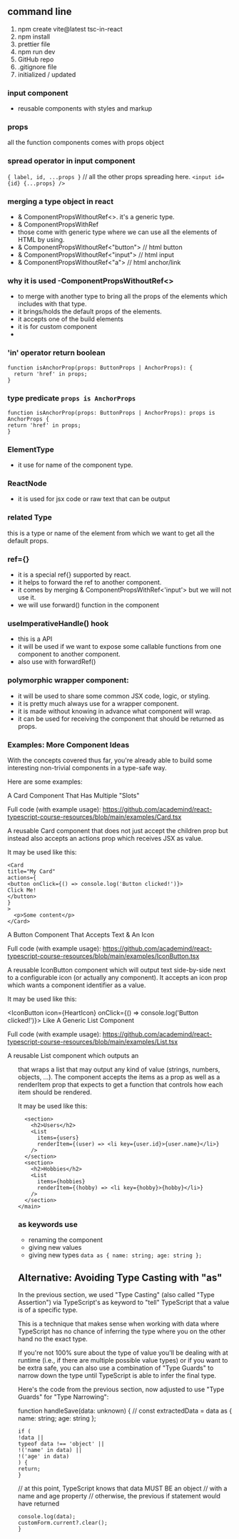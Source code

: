 

## command line
1. npm create vite@latest tsc-in-react
2. npm install
3. prettier file 
4. npm run dev
5. GitHub repo 
6. .gitignore file
7. initialized / updated 

### input component
- reusable components with styles and markup 

### props 
all the function components comes with props object 

### spread operator in input component 
`{ label, id, ...props }` // all the other props spreading here. 
` <input id={id} {...props} /> `

### merging a type object in react
- & ComponentPropsWithoutRef<>. it's a generic type. 
- & ComponentPropsWithRef 
- those come with generic type where we can use all the elements of HTML by using. 
- & ComponentPropsWithoutRef<"button"> // html button
- & ComponentPropsWithoutRef<"input"> // html input
- & ComponentPropsWithoutRef<"a"> // html anchor/link

### why it is used -ComponentPropsWithoutRef<>
- to merge with another type to bring all the props of the elements which includes with that type. 
- it brings/holds the default props of the elements.
- it accepts one of the build elements 
- it is for custom component 
- 

### 'in' operator return boolean
```
function isAnchorProp(props: ButtonProps | AnchorProps): {
  return 'href' in props;
}
```

### type predicate  `props is AnchorProps`
``` 
function isAnchorProp(props: ButtonProps | AnchorProps): props is AnchorProps {
return 'href' in props;
}
```


### ElementType 
- it use for name of the component type. 

### ReactNode 
- it is used for jsx code or raw text that can be output 



### related Type 
this is a type or name of the element from which we want to get all the default props. 

### ref={} 
- it is a special ref{} supported by react. 
- it helps to forward the ref to another component. 
- it comes by merging & ComponentPropsWithRef<'input'> but we will not use it. 
- we will use forward() function in the component


### useImperativeHandle()  hook
- this is a API 
- it will be used if we want to expose some callable functions from one component to another component. 
- also use with forwardRef()

### polymorphic wrapper component:
- it will be used to share some common JSX code, logic, or styling.
- it is pretty much always use for a wrapper component.
- it is made without knowing in advance what component will wrap.
- it can be used for receiving the component that should be returned as props.


### Examples: More Component Ideas
With the concepts covered thus far, you're already able to build some interesting non-trivial components in a type-safe way.



Here are some examples:

A Card Component That Has Multiple "Slots"

Full code (with example usage): https://github.com/academind/react-typescript-course-resources/blob/main/examples/Card.tsx

A reusable Card component that does not just accept the children prop but instead also accepts an actions prop which receives JSX as value.

It may be used like this:
``` 
<Card
title="My Card"
actions={
<button onClick={() => console.log('Button clicked!')}>
Click Me!
</button>
}
>
  <p>Some content</p>
</Card>
```
A Button Component That Accepts Text & An Icon

Full code (with example usage): https://github.com/academind/react-typescript-course-resources/blob/main/examples/IconButton.tsx

A reusable IconButton component which will output text side-by-side next to a configurable icon (or actually any component). It accepts an icon prop which wants a component identifier as a value.

It may be used like this:

<IconButton icon={HeartIcon} onClick={() => console.log('Button clicked!')}>
Like
</IconButton>
A Generic List Component

Full code (with example usage): https://github.com/academind/react-typescript-course-resources/blob/main/examples/List.tsx

A reusable List component which outputs an <ul> that wraps a list that may output any kind of value (strings, numbers, objects, ...). The component accepts the items as a prop as well as a renderItem prop that expects to get a function that controls how each item should be rendered.

It may be used like this:

``` <main>
  <section>
    <h2>Users</h2>
    <List
      items={users}
      renderItem={(user) => <li key={user.id}>{user.name}</li>}
    />
  </section>
  <section>
    <h2>Hobbies</h2>
    <List
      items={hobbies}
      renderItem={(hobby) => <li key={hobby}>{hobby}</li>}
    />
  </section>
</main>
```


### as keywords use
- renaming the component
- giving new values
- giving new types
  `data as { name: string; age: string };`

## Alternative: Avoiding Type Casting with "as"
In the previous section, we used "Type Casting" (also called "Type Assertion") 
via TypeScript's as keyword to "tell" TypeScript that a value is of a specific type.

This is a technique that makes sense when working with data where TypeScript has no chance 
of inferring the type where you on the other hand no the exact type.

If you're not 100% sure about the type of value you'll be dealing with at runtime 
(i.e., if there are multiple possible value types) or if you want to be extra safe, 
you can also use a combination of "Type Guards" to narrow down the type until TypeScript is able 
to infer the final type.

Here's the code from the previous section, now adjusted to use "Type Guards" for "Type Narrowing":

function handleSave(data: unknown) {
// const extractedData = data as { name: string; age: string };
``` 
if (
!data ||
typeof data !== 'object' ||
!('name' in data) ||
!('age' in data)
) {
return;
}
```
// at this point, TypeScript knows that data MUST BE an object
// with a name and age property
// otherwise, the previous if statement would have returned
```
console.log(data);
customForm.current?.clear();
}
```